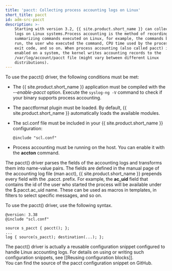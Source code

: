```yaml
---
title: 'pacct: Collecting process accounting logs on Linux'
short_title: pacct
id: adm-src-pacct
description: >-
    Starting with version 3.2, {{ site.product.short_name }} can collect process accounting
    logs on Linux systems.Process accounting is the method of recording and
    summarizing commands executed on Linux, for example, the commands being
    run, the user who executed the command, CPU time used by the process,
    exit code, and so on. When process accounting (also called pacct) is
    enabled on a system, the kernel writes accounting records to the
    /var/log/account/pacct file (might vary between different Linux
    distributions).
---
```


To use the pacct() driver, the following conditions must be met:

- The {{ site.product.short_name }} application must be compiled with the
    *--enable-pacct* option. Execute the `syslog-ng -V` command to check if
    your binary supports process accounting.

- The pacctformat plugin must be loaded. By default, {{ site.product.short_name }}
    automatically loads the available modules.

- The scl.conf file must be included in your {{ site.product.short_name }} configuration:

    ```config
    @include "scl.conf"
    ```

- Process accounting must be running on the host. You can enable it
    with the **accton** command.

The pacct() driver parses the fields of the accounting logs and
transforms them into name-value pairs. The fields are defined in the
manual page of the accounting log file (man acct), {{ site.product.short_name }}
prepends every field with the .pacct. prefix. For example, the
**ac_uid** field that contains the id of the user who started the
process will be available under the $.pacct.ac_uid name. These can be
used as macros in templates, in filters to select specific messages, and
so on.

To use the pacct() driver, use the following syntax.

```config
@version: 3.38
@include "scl.conf"

source s_pacct { pacct(); };
...
log { source(s_pacct); destination(...); };
```

The pacct() driver is actually a reusable configuration snippet
configured to handle Linux accounting logs. For details on using or
writing such configuration snippets, see
[[Reusing configuration blocks]].  
You can find the source of the pacct configuration snippet on GitHub.
